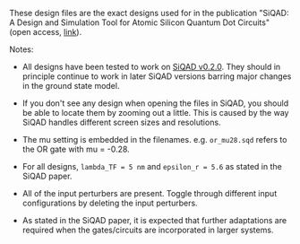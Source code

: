 These design files are the exact designs used for in the publication "SiQAD: A Design and Simulation Tool for Atomic Silicon Quantum Dot Circuits" (open access, [link](https://ieeexplore.ieee.org/document/8963859)).

Notes:

* All designs have been tested to work on [SiQAD v0.2.0](https://github.com/siqad/siqad/releases/tag/v0.2.0). They should in principle continue to work in later SiQAD versions barring major changes in the ground state model.

* If you don't see any design when opening the files in SiQAD, you should be able to locate them by zooming out a little. This is caused by the way SiQAD handles different screen sizes and resolutions.

* The mu setting is embedded in the filenames. e.g. `or_mu28.sqd` refers to the OR gate with mu = -0.28.

* For all designs, `lambda_TF = 5 nm` and `epsilon_r = 5.6` as stated in the SiQAD paper.

* All of the input perturbers are present. Toggle through different input configurations by deleting the input perturbers.

* As stated in the SiQAD paper, it is expected that further adaptations are required when the gates/circuits are incorporated in larger systems.
